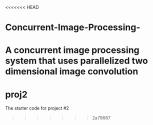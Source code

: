 <<<<<<< HEAD
# Concurrent-Image-Processing-
A concurrent image processing system that uses parallelized two dimensional image convolution
=======
# proj2
The starter code for project #2
>>>>>>> 2a79667
